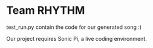 # Team RHYTHM

test_run.py contain the code for our generated song :)

Our project requires Sonic Pi, a live coding environment.
